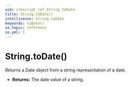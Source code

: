 ```yaml
---
uid: crmscript_ref_String_toDate
title: String.toDate()
intellisense: String.toDate
keywords: toDate()
so.topic: reference
so.yml: 1
---
```


# String.toDate()

Returns a Date object from a string representation of a date.

* **Returns:** The date value of a string.
